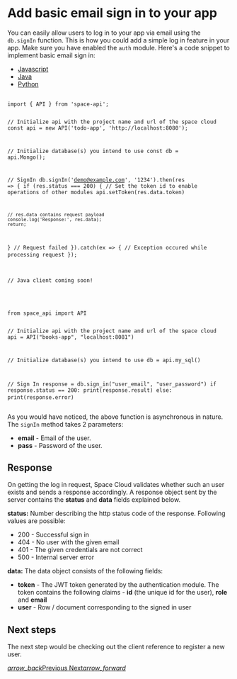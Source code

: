 # Add basic email sign in to your app 
You can easily allow users to log in to your app via email using the `db.signIn` function. This is how you could add a simple log in feature in your app. Make sure you have enabled the `auth` module. Here's a code snippet to implement basic email sign in:

<div class="row tabs-wrapper">
  <div class="col s12" style="padding:0">
    <ul class="tabs">
      <li class="tab col s2"><a class="active" href="#signin-js">Javascript</a></li>
      <li class="tab col s2"><a href="#signin-java">Java</a></li>
      <li class="tab col s2"><a href="#signin-python">Python</a></li>
    </ul>
  </div>
  <div id="signin-js" class="col s12" style="padding:0">
    <pre>
      <code class="javascript">
import { API } from 'space-api';

// Initialize api with the project name and url of the space cloud
const api = new API('todo-app', 'http://localhost:8080');

// Initialize database(s) you intend to use
const db = api.Mongo();

// SignIn
db.signIn('demo@example.com', '1234').then(res => {
  if (res.status === 200) {
    // Set the token id to enable operations of other modules
    api.setToken(res.data.token)
    
    // res.data contains request payload
    console.log('Response:', res.data);
    return;
  }
  // Request failed
}).catch(ex => {
  // Exception occured while processing request
});
      </code>
    </pre>
  </div>
  <div id="signin-java" class="col s12" style="padding:0">
    <pre>
      <code class="java">
// Java client coming soon!      
      </code>
    </pre>
  </div>
 <div id="signin-python" class="col s12" style="padding:0">
    <pre>
      <code class="python">
from space_api import API

// Initialize api with the project name and url of the space cloud
api = API("books-app", "localhost:8081")

// Initialize database(s) you intend to use
db = api.my_sql()

// Sign In
response = db.sign_in("user_email", "user_password")
if response.status == 200:
    print(response.result)
else:
    print(response.error)
      </code>
    </pre>
  </div>
</div>

As you would have noticed, the above function is asynchronous in nature. The `signIn` method takes 2 parameters:
- **email** - Email of the user.
- **pass** - Password of the user.

## Response

On getting the log in request, Space Cloud validates whether such an user exists and sends a response accordingly. A response object sent by the server contains the **status** and **data** fields explained below.

**status:** Number describing the http status code of the response. Following values are possible:
- 200 - Successful sign in
- 404 - No user with the given email
- 401 - The given credentials are not correct
- 500 - Internal server error

**data:** The data object consists of the following fields:
- **token** - The JWT token generated by the authentication module. The token contains the following claims - **id** (the unique id for the user), **role** and **email**
- **user** - Row / document corresponding to the signed in user

## Next steps

The next step would be checking out the client reference to register a new user.

<div class="btns-wrapper">
  <a href="/docs/user-management/overview" class="waves-effect waves-light btn primary-btn-border btn-small">
    <i class="material-icons btn-with-icon">arrow_back</i>Previous
  </a>
  <a href="/docs/user-management/signup" class="waves-effect waves-light btn primary-btn-fill btn-small">
    Next<i class="material-icons btn-with-icon">arrow_forward</i>
  </a>
</div>
